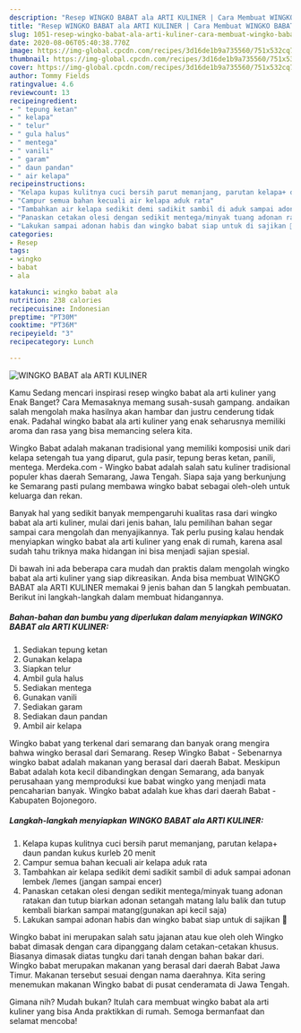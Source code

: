 ```yaml
---
description: "Resep WINGKO BABAT ala ARTI KULINER | Cara Membuat WINGKO BABAT ala ARTI KULINER Yang Paling Enak"
title: "Resep WINGKO BABAT ala ARTI KULINER | Cara Membuat WINGKO BABAT ala ARTI KULINER Yang Paling Enak"
slug: 1051-resep-wingko-babat-ala-arti-kuliner-cara-membuat-wingko-babat-ala-arti-kuliner-yang-paling-enak
date: 2020-08-06T05:40:38.770Z
image: https://img-global.cpcdn.com/recipes/3d16de1b9a735560/751x532cq70/wingko-babat-ala-arti-kuliner-foto-resep-utama.jpg
thumbnail: https://img-global.cpcdn.com/recipes/3d16de1b9a735560/751x532cq70/wingko-babat-ala-arti-kuliner-foto-resep-utama.jpg
cover: https://img-global.cpcdn.com/recipes/3d16de1b9a735560/751x532cq70/wingko-babat-ala-arti-kuliner-foto-resep-utama.jpg
author: Tommy Fields
ratingvalue: 4.6
reviewcount: 13
recipeingredient:
- " tepung ketan"
- " kelapa"
- " telur"
- " gula halus"
- " mentega"
- " vanili"
- " garam"
- " daun pandan"
- " air kelapa"
recipeinstructions:
- "Kelapa kupas kulitnya cuci bersih parut memanjang, parutan kelapa+ daun pandan kukus kurleb 20 menit"
- "Campur semua bahan kecuali air kelapa aduk rata"
- "Tambahkan air kelapa sedikit demi sadikit sambil di aduk sampai adonan lembek /lemes (jangan sampai encer)"
- "Panaskan cetakan olesi dengan sedikit mentega/minyak tuang adonan ratakan dan tutup biarkan adonan setangah matang lalu balik dan tutup kembali biarkan sampai matang(gunakan api kecil saja)"
- "Lakukan sampai adonan habis dan wingko babat siap untuk di sajikan 🥰"
categories:
- Resep
tags:
- wingko
- babat
- ala

katakunci: wingko babat ala 
nutrition: 238 calories
recipecuisine: Indonesian
preptime: "PT30M"
cooktime: "PT36M"
recipeyield: "3"
recipecategory: Lunch

---
```



![WINGKO BABAT ala ARTI KULINER](https://img-global.cpcdn.com/recipes/3d16de1b9a735560/751x532cq70/wingko-babat-ala-arti-kuliner-foto-resep-utama.jpg)

Kamu Sedang mencari inspirasi resep wingko babat ala arti kuliner yang Enak Banget? Cara Memasaknya memang susah-susah gampang. andaikan salah mengolah maka hasilnya akan hambar dan justru cenderung tidak enak. Padahal wingko babat ala arti kuliner yang enak seharusnya memiliki aroma dan rasa yang bisa memancing selera kita.

Wingko Babat adalah makanan tradisional yang memiliki komposisi unik dari kelapa setengah tua yang diparut, gula pasir, tepung beras ketan, panili, mentega. Merdeka.com - Wingko babat adalah salah satu kuliner tradisional populer khas daerah Semarang, Jawa Tengah. Siapa saja yang berkunjung ke Semarang pasti pulang membawa wingko babat sebagai oleh-oleh untuk keluarga dan rekan.

Banyak hal yang sedikit banyak mempengaruhi kualitas rasa dari wingko babat ala arti kuliner, mulai dari jenis bahan, lalu pemilihan bahan segar sampai cara mengolah dan menyajikannya. Tak perlu pusing kalau hendak menyiapkan wingko babat ala arti kuliner yang enak di rumah, karena asal sudah tahu triknya maka hidangan ini bisa menjadi sajian spesial.


Di bawah ini ada beberapa cara mudah dan praktis dalam mengolah wingko babat ala arti kuliner yang siap dikreasikan. Anda bisa membuat WINGKO BABAT ala ARTI KULINER memakai 9 jenis bahan dan 5 langkah pembuatan. Berikut ini langkah-langkah dalam membuat hidangannya.

<!--inarticleads1-->

##### Bahan-bahan dan bumbu yang diperlukan dalam menyiapkan WINGKO BABAT ala ARTI KULINER:

1. Sediakan  tepung ketan
1. Gunakan  kelapa
1. Siapkan  telur
1. Ambil  gula halus
1. Sediakan  mentega
1. Gunakan  vanili
1. Sediakan  garam
1. Sediakan  daun pandan
1. Ambil  air kelapa


Wingko babat yang terkenal dari semarang dan banyak orang mengira bahwa wingko berasal dari Semarang. Resep Wingko Babat - Sebenarnya wingko babat adalah makanan yang berasal dari daerah Babat. Meskipun Babat adalah kota kecil dibandingkan dengan Semarang, ada banyak perusahaan yang memproduksi kue babat wingko yang menjadi mata pencaharian banyak. Wingko babat adalah kue khas dari daerah Babat - Kabupaten Bojonegoro. 

<!--inarticleads2-->

##### Langkah-langkah menyiapkan WINGKO BABAT ala ARTI KULINER:

1. Kelapa kupas kulitnya cuci bersih parut memanjang, parutan kelapa+ daun pandan kukus kurleb 20 menit
1. Campur semua bahan kecuali air kelapa aduk rata
1. Tambahkan air kelapa sedikit demi sadikit sambil di aduk sampai adonan lembek /lemes (jangan sampai encer)
1. Panaskan cetakan olesi dengan sedikit mentega/minyak tuang adonan ratakan dan tutup biarkan adonan setangah matang lalu balik dan tutup kembali biarkan sampai matang(gunakan api kecil saja)
1. Lakukan sampai adonan habis dan wingko babat siap untuk di sajikan 🥰


Wingko babat ini merupakan salah satu jajanan atau kue oleh oleh Wingko babat dimasak dengan cara dipanggang dalam cetakan-cetakan khusus. Biasanya dimasak diatas tungku dari tanah dengan bahan bakar dari. Wingko babat merupakan makanan yang berasal dari daerah Babat Jawa Timur. Makanan tersebut sesuai dengan nama daerahnya. Kita sering menemukan makanan Wingko babat di pusat cenderamata di Jawa Tengah. 

Gimana nih? Mudah bukan? Itulah cara membuat wingko babat ala arti kuliner yang bisa Anda praktikkan di rumah. Semoga bermanfaat dan selamat mencoba!

